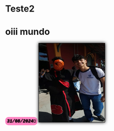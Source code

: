 # Teste2
<h1>oiii mundo</h1>

  <h5 style= "background-color: #ff85c2; display: inline-block; border-radius: 10px;padding: 5px; color: black ;font-family:Courier New; text-shadow: 1px 1px 2px black"><b>31/08/2024&#128153;</b></h5>
  
<img src="11.webp" style="border: 1px solid #000; box-shadow: 0px 0px 10px rgba(0, 0, 0, 1); width: 210px; height: 250px;   display: inline-block;">
